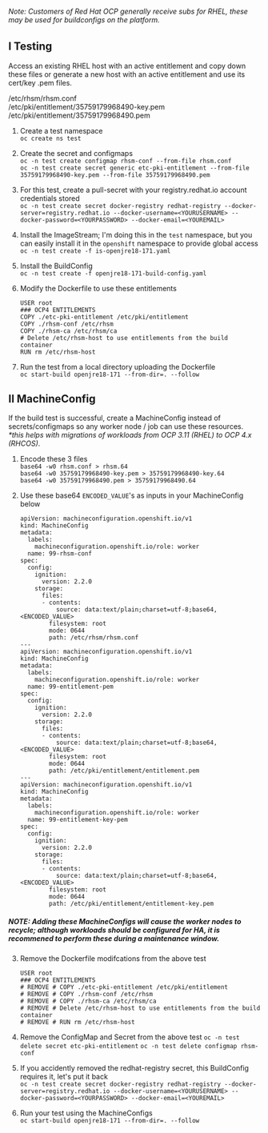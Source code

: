 ###### Note: Customers of Red Hat OCP generally receive subs for RHEL, these may be used for buildconfigs on the platform.

## I Testing

Access an existing RHEL host with an active entitlement and copy down these files or generate a new host with an active entitlement and use its cert/key .pem files.

/etc/rhsm/rhsm.conf \
/etc/pki/entitlement/35759179968490-key.pem \
/etc/pki/entitlement/35759179968490.pem

1. Create a test namespace \
` oc create ns test `

2. Create the secret and configmaps \
`oc -n test create configmap rhsm-conf --from-file rhsm.conf` \
`oc -n test create secret generic etc-pki-entitlement --from-file 35759179968490-key.pem --from-file 35759179968490.pem`

3. For this test, create a pull-secret with your registry.redhat.io account credentials stored \
` oc -n test create secret docker-registry redhat-registry --docker-server=registry.redhat.io --docker-username=<YOURUSERNAME> --docker-password=<YOURPASSWORD> --docker-email=<YOUREMAIL> `

4. Install the ImageStream; I'm doing this in the `test` namespace, but you can easily install it in the `openshift` namespace to provide global access \
` oc -n test create -f is-openjre18-171.yaml `

5. Install the BuildConfig \
` oc -n test create -f openjre18-171-build-config.yaml `

6. Modify the Dockerfile to use these entitlements
    ```
    USER root
    ### OCP4 ENTITLEMENTS
    COPY ./etc-pki-entitlement /etc/pki/entitlement
    COPY ./rhsm-conf /etc/rhsm
    COPY ./rhsm-ca /etc/rhsm/ca
    # Delete /etc/rhsm-host to use entitlements from the build container
    RUN rm /etc/rhsm-host
    ```

7. Run the test from a local directory uploading the Dockerfile \
` oc start-build openjre18-171 --from-dir=. --follow `

## II MachineConfig

If the build test is successful, create a MachineConfig instead of secrets/configmaps so any worker node / job can use these resources. _*this helps with migrations of workloads from OCP 3.11 (RHEL) to OCP 4.x (RHCOS)_.

1. Encode these 3 files \
`base64 -w0 rhsm.conf > rhsm.64` \
`base64 -w0 35759179968490-key.pem > 35759179968490-key.64` \
`base64 -w0 35759179968490.pem > 35759179968490.64`

2. Use these base64 `ENCODED_VALUE`'s as inputs in your MachineConfig below 
    ```
    apiVersion: machineconfiguration.openshift.io/v1
    kind: MachineConfig
    metadata:
      labels:
        machineconfiguration.openshift.io/role: worker
      name: 99-rhsm-conf
    spec:
      config:
        ignition:
          version: 2.2.0
        storage:
          files:
          - contents:
              source: data:text/plain;charset=utf-8;base64,<ENCODED_VALUE>
            filesystem: root
            mode: 0644
            path: /etc/rhsm/rhsm.conf
    ---
    apiVersion: machineconfiguration.openshift.io/v1
    kind: MachineConfig
    metadata:
      labels:
        machineconfiguration.openshift.io/role: worker
      name: 99-entitlement-pem
    spec:
      config:
        ignition:
          version: 2.2.0
        storage:
          files:
          - contents:
              source: data:text/plain;charset=utf-8;base64,<ENCODED_VALUE>
            filesystem: root
            mode: 0644
            path: /etc/pki/entitlement/entitlement.pem
    --- 
    apiVersion: machineconfiguration.openshift.io/v1
    kind: MachineConfig
    metadata:
      labels:
        machineconfiguration.openshift.io/role: worker
      name: 99-entitlement-key-pem
    spec:
      config:
        ignition:
          version: 2.2.0
        storage:
          files:
          - contents:
              source: data:text/plain;charset=utf-8;base64,<ENCODED_VALUE>
            filesystem: root
            mode: 0644
            path: /etc/pki/entitlement/entitlement-key.pem
    ```
##### _NOTE: Adding these MachineConfigs will cause the worker nodes to recycle; although workloads should be configured for HA, it is recommened to perform these during a maintenance window._

3. Remove the Dockerfile modifcations from the above test
    ```
    USER root
    ### OCP4 ENTITLEMENTS
    # REMOVE # COPY ./etc-pki-entitlement /etc/pki/entitlement
    # REMOVE # COPY ./rhsm-conf /etc/rhsm
    # REMOVE # COPY ./rhsm-ca /etc/rhsm/ca
    # REMOVE # Delete /etc/rhsm-host to use entitlements from the build container
    # REMOVE # RUN rm /etc/rhsm-host
    ```
4. Remove the ConfigMap and Secret from the above test
` oc -n test delete secret etc-pki-entitlement `
` oc -n test delete configmap rhsm-conf `

5. If you accidently removed the redhat-registry secret, this BuildConfig requires it, let's put it back \
` oc -n test create secret docker-registry redhat-registry --docker-server=registry.redhat.io --docker-username=<YOURUSERNAME> --docker-password=<YOURPASSWORD> --docker-email=<YOUREMAIL> `

6. Run your test using the MachineConfigs \
` oc start-build openjre18-171 --from-dir=. --follow `